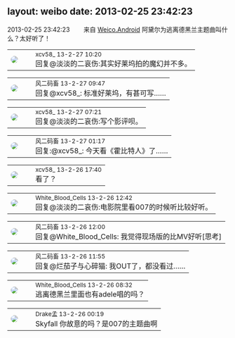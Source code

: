 layout: weibo
date: 2013-02-25 23:42:23
---
<meta name="referrer" content="no-referrer" />

2013-02-25 23:42:23  &nbsp;&nbsp;&nbsp;&nbsp;&nbsp;&nbsp; 来自 <a href="http://app.weibo.com/t/feed/l4RWD" rel="nofollow">Weico.Android</a>
阿黛尔为逃离德黑兰主题曲叫什么？太好听了！ ​​​

<table style="width: 100%;">
  <tr>
    <td style="width: 40px;"><img style="border-radius:50%" src="https://tva3.sinaimg.cn/crop.0.0.1242.1242.50/801f7e9ajw8f3peekcgoqj20yi0yidg9.jpg?KID=imgbed,tva&Expires=1624467283&ssig=Pfslb5Nlo7"></td>
    <td colspan="2"><small>xcv58_ 13-2-27 10:20</small><br/>回复@淡淡的二哀伤:其实好莱坞拍的魔幻并不多。</td>
  </tr>
</table>

<table style="width: 100%;">
  <tr>
    <td style="width: 40px;"><img style="border-radius:50%" src="https://tva3.sinaimg.cn/crop.0.0.639.639.50/6d2a6003jw8f3idy69w2gj20hs0hrt9g.jpg?KID=imgbed,tva&Expires=1624467283&ssig=sCerVenxnY"></td>
    <td colspan="2"><small>风二码畜 13-2-27 09:47</small><br/>回复@xcv58_: 标准好莱坞，有甚可写……</td>
  </tr>
</table>

<table style="width: 100%;">
  <tr>
    <td style="width: 40px;"><img style="border-radius:50%" src="https://tva3.sinaimg.cn/crop.0.0.1242.1242.50/801f7e9ajw8f3peekcgoqj20yi0yidg9.jpg?KID=imgbed,tva&Expires=1624467283&ssig=Pfslb5Nlo7"></td>
    <td colspan="2"><small>xcv58_ 13-2-27 07:21</small><br/>回复@淡淡的二哀伤:写个影评呗。</td>
  </tr>
</table>

<table style="width: 100%;">
  <tr>
    <td style="width: 40px;"><img style="border-radius:50%" src="https://tva3.sinaimg.cn/crop.0.0.639.639.50/6d2a6003jw8f3idy69w2gj20hs0hrt9g.jpg?KID=imgbed,tva&Expires=1624467283&ssig=sCerVenxnY"></td>
    <td colspan="2"><small>风二码畜 13-2-27 01:17</small><br/>回复:@xcv58_: 今天看《霍比特人》了……</td>
  </tr>
</table>

<table style="width: 100%;">
  <tr>
    <td style="width: 40px;"><img style="border-radius:50%" src="https://tva3.sinaimg.cn/crop.0.0.1242.1242.50/801f7e9ajw8f3peekcgoqj20yi0yidg9.jpg?KID=imgbed,tva&Expires=1624467283&ssig=Pfslb5Nlo7"></td>
    <td colspan="2"><small>xcv58_ 13-2-26 17:40</small><br/>看了？</td>
  </tr>
</table>

<table style="width: 100%;">
  <tr>
    <td style="width: 40px;"><img style="border-radius:50%" src="https://tva2.sinaimg.cn/crop.0.0.720.720.50/68eeef24jw8emcxyyu1l5j20k00k0jtt.jpg?KID=imgbed,tva&Expires=1624467283&ssig=QbqG8qZFP0"></td>
    <td colspan="2"><small>White_Blood_Cells 13-2-26 12:42</small><br/>回复@淡淡的二哀伤:电影院里看007的时候听比较好听。</td>
  </tr>
</table>

<table style="width: 100%;">
  <tr>
    <td style="width: 40px;"><img style="border-radius:50%" src="https://tva3.sinaimg.cn/crop.0.0.639.639.50/6d2a6003jw8f3idy69w2gj20hs0hrt9g.jpg?KID=imgbed,tva&Expires=1624467283&ssig=sCerVenxnY"></td>
    <td colspan="2"><small>风二码畜 13-2-26 12:00</small><br/>回复@White_Blood_Cells: 我觉得现场版的比MV好听[思考]</td>
  </tr>
</table>

<table style="width: 100%;">
  <tr>
    <td style="width: 40px;"><img style="border-radius:50%" src="https://tva3.sinaimg.cn/crop.0.0.639.639.50/6d2a6003jw8f3idy69w2gj20hs0hrt9g.jpg?KID=imgbed,tva&Expires=1624467283&ssig=sCerVenxnY"></td>
    <td colspan="2"><small>风二码畜 13-2-26 11:55</small><br/>回复@烂茄子与心碎猫: 我OUT了，都没看过……</td>
  </tr>
</table>

<table style="width: 100%;">
  <tr>
    <td style="width: 40px;"><img style="border-radius:50%" src="https://tva2.sinaimg.cn/crop.0.0.720.720.50/68eeef24jw8emcxyyu1l5j20k00k0jtt.jpg?KID=imgbed,tva&Expires=1624467283&ssig=QbqG8qZFP0"></td>
    <td colspan="2"><small>White_Blood_Cells 13-2-26 08:32</small><br/>逃离德黑兰里面也有adele唱的吗？</td>
  </tr>
</table>

<table style="width: 100%;">
  <tr>
    <td style="width: 40px;"><img style="border-radius:50%" src="https://tva2.sinaimg.cn/crop.52.55.553.553.50/483c94a3jw1eblo5ch8jxj20j60pnjwq.jpg?KID=imgbed,tva&Expires=1624467283&ssig=yEBZLGa%2BD%2B"></td>
    <td colspan="2"><small>Drake孟 13-2-26 00:19</small><br/>Skyfall 你故意的吗？是007的主题曲啊</td>
  </tr>
</table>
